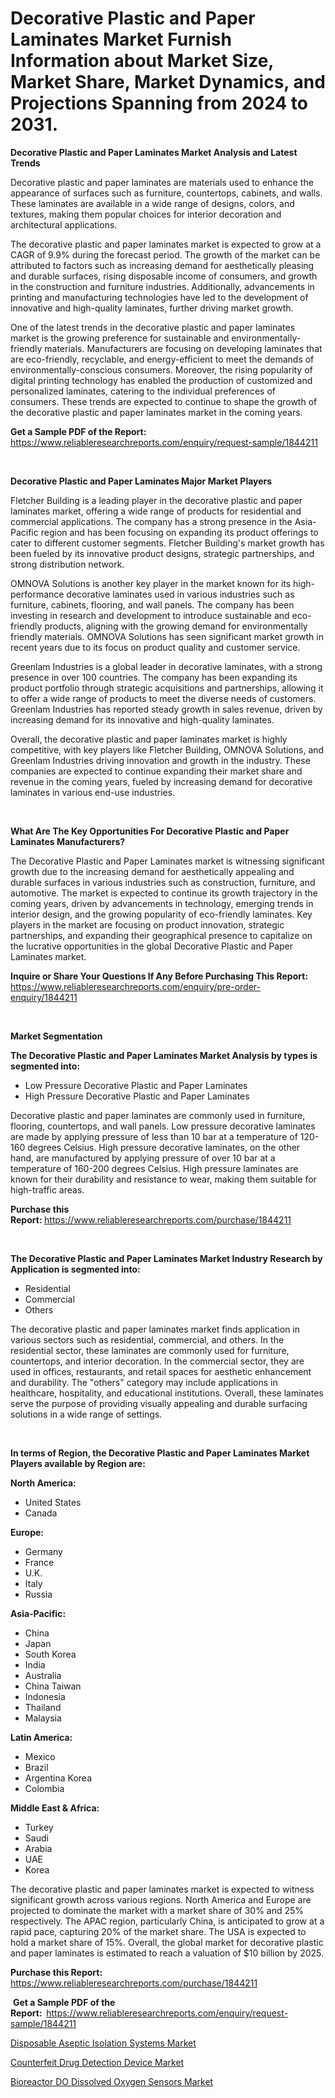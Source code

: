 <p><h1>Decorative Plastic and Paper Laminates Market Furnish Information about Market Size, Market Share, Market Dynamics, and Projections Spanning from 2024 to 2031.</h1></p><p><strong>Decorative Plastic and Paper Laminates Market Analysis and Latest Trends</strong></p>
<p><p>Decorative plastic and paper laminates are materials used to enhance the appearance of surfaces such as furniture, countertops, cabinets, and walls. These laminates are available in a wide range of designs, colors, and textures, making them popular choices for interior decoration and architectural applications.</p><p>The decorative plastic and paper laminates market is expected to grow at a CAGR of 9.9% during the forecast period. The growth of the market can be attributed to factors such as increasing demand for aesthetically pleasing and durable surfaces, rising disposable income of consumers, and growth in the construction and furniture industries. Additionally, advancements in printing and manufacturing technologies have led to the development of innovative and high-quality laminates, further driving market growth.</p><p>One of the latest trends in the decorative plastic and paper laminates market is the growing preference for sustainable and environmentally-friendly materials. Manufacturers are focusing on developing laminates that are eco-friendly, recyclable, and energy-efficient to meet the demands of environmentally-conscious consumers. Moreover, the rising popularity of digital printing technology has enabled the production of customized and personalized laminates, catering to the individual preferences of consumers. These trends are expected to continue to shape the growth of the decorative plastic and paper laminates market in the coming years.</p></p>
<p><strong>Get a Sample PDF of the Report:&nbsp;</strong> <a href="https://www.reliableresearchreports.com/enquiry/request-sample/1844211">https://www.reliableresearchreports.com/enquiry/request-sample/1844211</a></p>
<p>&nbsp;</p>
<p><strong>Decorative Plastic and Paper Laminates Major Market Players</strong></p>
<p><p>Fletcher Building is a leading player in the decorative plastic and paper laminates market, offering a wide range of products for residential and commercial applications. The company has a strong presence in the Asia-Pacific region and has been focusing on expanding its product offerings to cater to different customer segments. Fletcher Building's market growth has been fueled by its innovative product designs, strategic partnerships, and strong distribution network.</p><p>OMNOVA Solutions is another key player in the market known for its high-performance decorative laminates used in various industries such as furniture, cabinets, flooring, and wall panels. The company has been investing in research and development to introduce sustainable and eco-friendly products, aligning with the growing demand for environmentally friendly materials. OMNOVA Solutions has seen significant market growth in recent years due to its focus on product quality and customer service.</p><p>Greenlam Industries is a global leader in decorative laminates, with a strong presence in over 100 countries. The company has been expanding its product portfolio through strategic acquisitions and partnerships, allowing it to offer a wide range of products to meet the diverse needs of customers. Greenlam Industries has reported steady growth in sales revenue, driven by increasing demand for its innovative and high-quality laminates.</p><p>Overall, the decorative plastic and paper laminates market is highly competitive, with key players like Fletcher Building, OMNOVA Solutions, and Greenlam Industries driving innovation and growth in the industry. These companies are expected to continue expanding their market share and revenue in the coming years, fueled by increasing demand for decorative laminates in various end-use industries.</p></p>
<p>&nbsp;</p>
<p><strong>What Are The Key Opportunities For Decorative Plastic and Paper Laminates Manufacturers?</strong></p>
<p><p>The Decorative Plastic and Paper Laminates market is witnessing significant growth due to the increasing demand for aesthetically appealing and durable surfaces in various industries such as construction, furniture, and automotive. The market is expected to continue its growth trajectory in the coming years, driven by advancements in technology, emerging trends in interior design, and the growing popularity of eco-friendly laminates. Key players in the market are focusing on product innovation, strategic partnerships, and expanding their geographical presence to capitalize on the lucrative opportunities in the global Decorative Plastic and Paper Laminates market.</p></p>
<p><strong>Inquire or Share Your Questions If Any Before Purchasing This Report:</strong> <a href="https://www.reliableresearchreports.com/enquiry/pre-order-enquiry/1844211">https://www.reliableresearchreports.com/enquiry/pre-order-enquiry/1844211</a></p>
<p>&nbsp;</p>
<p><strong>Market Segmentation</strong></p>
<p><strong>The Decorative Plastic and Paper Laminates Market Analysis by types is segmented into:</strong></p>
<p><ul><li>Low Pressure Decorative Plastic and Paper Laminates</li><li>High Pressure Decorative Plastic and Paper Laminates</li></ul></p>
<p><p>Decorative plastic and paper laminates are commonly used in furniture, flooring, countertops, and wall panels. Low pressure decorative laminates are made by applying pressure of less than 10 bar at a temperature of 120-160 degrees Celsius. High pressure decorative laminates, on the other hand, are manufactured by applying pressure of over 10 bar at a temperature of 160-200 degrees Celsius. High pressure laminates are known for their durability and resistance to wear, making them suitable for high-traffic areas.</p></p>
<p><strong>Purchase this Report:&nbsp;</strong><a href="https://www.reliableresearchreports.com/purchase/1844211">https://www.reliableresearchreports.com/purchase/1844211</a></p>
<p>&nbsp;</p>
<p><strong>The Decorative Plastic and Paper Laminates Market Industry Research by Application is segmented into:</strong></p>
<p><ul><li>Residential</li><li>Commercial</li><li>Others</li></ul></p>
<p><p>The decorative plastic and paper laminates market finds application in various sectors such as residential, commercial, and others. In the residential sector, these laminates are commonly used for furniture, countertops, and interior decoration. In the commercial sector, they are used in offices, restaurants, and retail spaces for aesthetic enhancement and durability. The "others" category may include applications in healthcare, hospitality, and educational institutions. Overall, these laminates serve the purpose of providing visually appealing and durable surfacing solutions in a wide range of settings.</p></p>
<p>&nbsp;</p>
<p><strong>In terms of Region, the Decorative Plastic and Paper Laminates Market Players available by Region are:</strong></p>
<p>
    <p> <strong> North America: </strong>
        <ul>
            <li>United States</li>
            <li>Canada</li>
        </ul>
        </p> 
    <p> <strong> Europe: </strong>
        <ul>
            <li>Germany</li>
            <li>France</li>
            <li>U.K.</li>
            <li>Italy</li>
            <li>Russia</li>
        </ul>
        </p> 
    <p> <strong> Asia-Pacific: </strong>
        <ul>
            <li>China</li>
            <li>Japan</li>
            <li>South Korea</li>
            <li>India</li>
            <li>Australia</li>
            <li>China Taiwan</li>
            <li>Indonesia</li>
            <li>Thailand</li>
            <li>Malaysia</li>
        </ul>
        </p> 
    <p> <strong> Latin America: </strong>
        <ul>
            <li>Mexico</li>
            <li>Brazil</li>
            <li>Argentina Korea</li>
            <li>Colombia</li>
        </ul>
        </p> 
    <p> <strong> Middle East & Africa: </strong>
        <ul>
            <li>Turkey</li>
            <li>Saudi</li>
            <li>Arabia</li>
            <li>UAE</li>
            <li>Korea</li>
        </ul>
    </p>
    </p>
<p><p>The decorative plastic and paper laminates market is expected to witness significant growth across various regions. North America and Europe are projected to dominate the market with a market share of 30% and 25% respectively. The APAC region, particularly China, is anticipated to grow at a rapid pace, capturing 20% of the market share. The USA is expected to hold a market share of 15%. Overall, the global market for decorative plastic and paper laminates is estimated to reach a valuation of $10 billion by 2025.</p></p>
<p><strong>Purchase this Report: </strong><a href="https://www.reliableresearchreports.com/purchase/1844211">https://www.reliableresearchreports.com/purchase/1844211</a></p>
<p>&nbsp;<strong>Get a Sample PDF of the Report:&nbsp;&nbsp;</strong><a href="https://www.reliableresearchreports.com/enquiry/request-sample/1844211">https://www.reliableresearchreports.com/enquiry/request-sample/1844211</a></p>
<p><strong></strong></p>
<p><p><a href="https://shimmer-gardenia-37a.notion.site/Disposable-Aseptic-Isolation-Systems-Market-Furnish-Information-about-Market-Size-Market-Share-Mar-7bdbd8bc6655495f8876a35598508fa3">Disposable Aseptic Isolation Systems Market</a></p><p><a href="https://unruly-ladybug-44b.notion.site/Counterfeit-Drug-Detection-Device-Market-Size-Growing-and-Forecasted-for-period-from-2024-2031-and-dcf335c8d83241edb066eaac517b35de">Counterfeit Drug Detection Device Market</a></p><p><a href="https://cute-banjo-8ca.notion.site/Insights-into-Bioreactor-DO-Dissolved-Oxygen-Sensors-Market-Size-Analysing-Market-Share-Trends-an-2ba15a8f7dd848f6aee4e28a557fd8fd">Bioreactor DO Dissolved Oxygen Sensors Market</a></p></p>